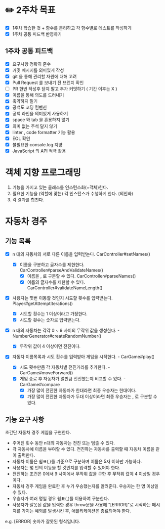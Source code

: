 # ✏️ 2주차 목표

- [x] 1주차 학습한 것 + 함수를 분리하고 각 함수별로 테스트를 작성하기
- [x] 1주차 공통 피드백 반영하기

## 1주차 공통 피드백

- [x] 요구사항 정확히 준수
- [x] 커밋 메시지를 의미있게 작성
- [x] git 을 통해 관리할 자원에 대해 고려
- [x] Pull Request 를 보내기 전 브랜치 확인
- [ ] PR 한번 작성후 닫지 말고 추가 커밋하기 ( 기간 이후는 X )
- [x] 이름을 통해 의도를 드러내기
- [x] 축약하지 말기
- [x] 공백도 코딩 컨벤션
- [x] 공백 라인을 의미있게 사용하기
- [x] space 와 tab 을 혼용하지 않기
- [x] 의미 없는 주석 달지 않기
- [x] linter , code formatter 기능 활용
- [x] EOL 확인
- [x] 불필요한 console.log 지양
- [x] JavaScript 의 API 적극 활용

# 객체 지향 프로그래밍

1. 기능을 가지고 있는 클래스를 인스턴스화(=객체)한다.
2. 필요한 기능을 (역할에 맞는) 각 인스턴스가 수행하게 한다. (의인화)
3. 각 결과를 합친다.

# 자동차 경주

## 기능 목록

- [x] n 대의 자동차의 서로 다른 이름을 입력받는다. CarController#setNames()

  - [x] 이름을 구분하고 글자수를 제한한다. CarController#parseAndValidateNames()
    - [x] 이름을 , 로 구분할 수 있다. CarController#parseNames()
    - [x] 이름의 글자수를 제한할 수 있다. CarController#validateNameLength()

- [x] 사용자는 몇번 이동할 것인지 시도할 횟수를 입력받는다. Player#getAttemptIterations()

  - [x] 시도할 횟수는 1 이상이라고 가정한다.
  - [x] 시도할 횟수는 숫자로 입력받는다.

- [x] n 대의 자동차는 각각 0 ~ 9 사이의 무작위 값을 생성한다. - NumberGenerator#createRandomNumber()

  - [x] 무작위 값이 4 이상이면 전진이다.

- [x] 자동차 이름목록과 시도 횟수를 입력받아 게임을 시작한다. - CarGame#play()
  - [x] 시도 횟수만큼 각 자동차별 전진거리를 추가한다. - CarGame#moveForward()
  - [x] 게임 종료 후 자동차가 얼만큼 전진했는지 비교할 수 있다. - CarGame#compare
    - [x] 가장 많이 전진한 자동차가 한대라면 최종 우승자는 한대이다.
    - [x] 가장 많이 전진한 자동차가 두대 이상이라면 최종 우승자는 , 로 구분할 수 있다.

## 기능 요구 사항

초간단 자동차 경주 게임을 구현한다.

- 주어진 횟수 동안 n대의 자동차는 전진 또는 멈출 수 있다.
- 각 자동차에 이름을 부여할 수 있다. 전진하는 자동차를 출력할 때 자동차 이름을 같이 출력한다.
- 자동차 이름은 쉼표(,)를 기준으로 구분하며 이름은 5자 이하만 가능하다.
- 사용자는 몇 번의 이동을 할 것인지를 입력할 수 있어야 한다.
- 전진하는 조건은 0에서 9 사이에서 무작위 값을 구한 후 무작위 값이 4 이상일 경우이다.
- 자동차 경주 게임을 완료한 후 누가 우승했는지를 알려준다. 우승자는 한 명 이상일 수 있다.
- 우승자가 여러 명일 경우 쉼표(,)를 이용하여 구분한다.
- 사용자가 잘못된 값을 입력한 경우 throw문을 사용해 "[ERROR]"로 시작하는 메시지를 가지는 예외를 발생시킨 후, 애플리케이션은 종료되어야 한다.

e.g. [ERROR] 숫자가 잘못된 형식입니다.
